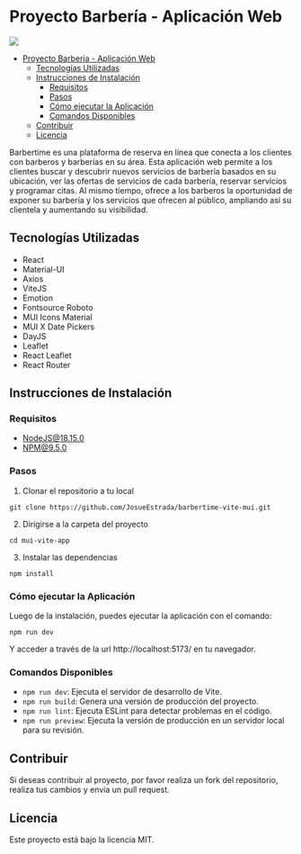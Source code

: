 # Proyecto Barbería - Aplicación Web
![](C:\Users\josue\WebstormProjects\mui-vite-app\src\assets\img\ScreenshotHome.png)
<!-- TOC -->
* [Proyecto Barbería - Aplicación Web](#proyecto-barbería---aplicación-web)
  * [Tecnologías Utilizadas](#tecnologías-utilizadas)
  * [Instrucciones de Instalación](#instrucciones-de-instalación)
    * [Requisitos](#requisitos)
    * [Pasos](#pasos)
    * [Cómo ejecutar la Aplicación](#cómo-ejecutar-la-aplicación)
    * [Comandos Disponibles](#comandos-disponibles)
  * [Contribuir](#contribuir)
  * [Licencia](#licencia)
<!-- TOC -->

Barbertime es una plataforma de reserva en línea que conecta a los clientes con barberos y barberías en su área. Esta
aplicación web permite a los clientes buscar y descubrir nuevos servicios de barbería basados en su ubicación, ver las
ofertas de servicios de cada barbería, reservar servicios y programar citas. Al mismo tiempo, ofrece a los barberos la
oportunidad de exponer su barbería y los servicios que ofrecen al público, ampliando así su clientela y aumentando su
visibilidad.

## Tecnologías Utilizadas

- React
- Material-UI
- Axios
- ViteJS
- Emotion
- Fontsource Roboto
- MUI Icons Material
- MUI X Date Pickers
- DayJS
- Leaflet
- React Leaflet
- React Router

## Instrucciones de Instalación

### Requisitos

- NodeJS@18.15.0
- NPM@9.5.0

### Pasos

1. Clonar el repositorio a tu local
````shell
git clone https://github.com/JosueEstrada/barbertime-vite-mui.git
```` 
2. Dirigirse a la carpeta del proyecto

````shell
cd mui-vite-app
````

3. Instalar las dependencias

````shell
npm install
```` 

### Cómo ejecutar la Aplicación

Luego de la instalación, puedes ejecutar la aplicación con el comando:
````shell
npm run dev
```` 

Y acceder a través de la url http://localhost:5173/ en tu navegador.
### Comandos Disponibles
* `npm run dev`: Ejecuta el servidor de desarrollo de Vite.
* `npm run build`: Genera una versión de producción del proyecto.
* `npm run lint`: Ejecuta ESLint para detectar problemas en el código.
* `npm run preview`: Ejecuta la versión de producción en un servidor local para su revisión.
## Contribuir
Si deseas contribuir al proyecto, por favor realiza un fork del repositorio, realiza tus cambios y envía un pull
request.
## Licencia
Este proyecto está bajo la licencia MIT.
